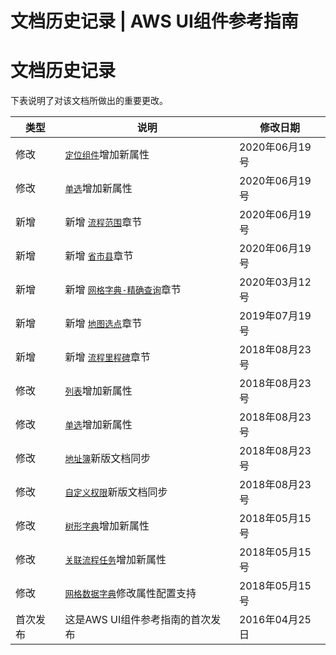 # 文档历史记录 | AWS UI组件参考指南

# 文档历史记录

下表说明了对该文档所做出的重要更改。

类型 | 说明 | 修改日期  
---|---|---  
修改 | [`定位组件`](<../list/mobilelocation.html>)增加新属性 | 2020年06月19号  
修改 | [`单选`](<../list/radiogroups.html>)增加新属性 | 2020年06月19号  
新增 | 新增 [`流程范围`](<../list/fw.html>)章节 | 2020年06月19号  
新增 | 新增 [`省市县`](<../list/addr.html>)章节 | 2020年06月19号  
新增 | 新增 [`网格字典-精确查询`](<../list/griddictionary.html#dy>)章节 | 2020年03月12号  
新增 | 新增 [`地图选点`](<../list/map.html>)章节 | 2019年07月19号  
新增 | 新增 [`流程里程碑`](<../list/milestone.html>)章节 | 2018年08月23号  
修改 | [`列表`](<../list/combobox.html>)增加新属性 | 2018年08月23号  
修改 | [`单选`](<../list/radiogroups.html>)增加新属性 | 2018年08月23号  
修改 | [`地址簿`](<../list/address.html>)新版文档同步 | 2018年08月23号  
修改 | [`自定义权限`](<../list/boac.html>)新版文档同步 | 2018年08月23号  
修改 | [`树形字典`](<../list/treedictionary.html>)增加新属性 | 2018年05月15号  
修改 | [`关联流程任务`](<../list/relatedprocesstask.html>)增加新属性 | 2018年05月15号  
修改 | [`网格数据字典`](<../appendix/jbxx.html>)修改属性配置支持 | 2018年05月15号  
首次发布 | 这是AWS UI组件参考指南的首次发布 | 2016年04月25日